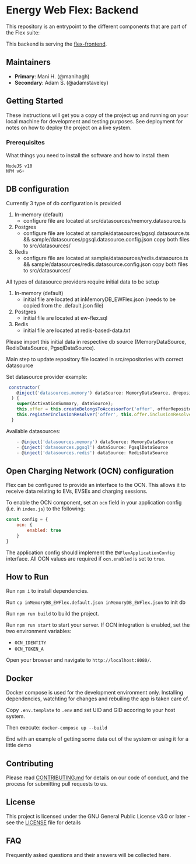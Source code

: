 # Energy Web Flex: Backend

<short about text>

This repository is an entrypoint to the different components that are part of the Flex suite:

This backend is serving the [flex-frontend](https://github.com/energywebfoundation/flex-frontend).

## Maintainers
- **Primary**: Mani H. (@manihagh)
- **Secondary**: Adam S. (@adamstaveley)

## Getting Started

These instructions will get you a copy of the project up and running on your local machine for development and testing purposes. See deployment for notes on how to deploy the project on a live system.

### Prerequisites

What things you need to install the software and how to install them

```
NodeJS v10
NPM v6+
```

## DB configuration

Currently 3 type of db configuration is provided
1. In-memory (default)
    - configure file are located at src/datasources/memory.datasource.ts
2. Postgres
    - configure file are located at sample/datasources/pgsql.datasource.ts && sample/datasources/pgsql.datasource.config.json
        copy both files to src/datasources/
3. Redis
    - configure file are located at sample/datasources/redis.datasource.ts && sample/datasources/redis.datasource.config.json
        copy both files to src/datasources/

All types of datasource providers require initial data to be setup
1. In-memory (default)
    - initial file are located at inMemoryDB_EWFlex.json (needs to be copied from the .default.json file)
2. Postgres
    - initial file are located at ew-flex.sql
3. Redis
    - initial file are located at redis-based-data.txt

Please import this initial data in respective db source (MemoryDataSource, RedisDataSource, PgsqlDataSource).

Main step to update repository file located in src/repositories with correct datasource 

Set datasource provider example:
```js
 constructor(
    @inject('datasources.memory') dataSource: MemoryDataSource, @repository.getter('OfferRepository') protected offerRepositoryGetter: Getter<OfferRepository>,
  ) {
    super(ActivationSummary, dataSource);
    this.offer = this.createBelongsToAccessorFor('offer', offerRepositoryGetter,);
    this.registerInclusionResolver('offer', this.offer.inclusionResolver);
  }
```

Available datasources:
```js
    - @inject('datasources.memory') dataSource: MemoryDataSource
    - @inject('datasources.pgsql') dataSource: PgsqlDataSource
    - @inject('datasources.redis') dataSource: RedisDataSource
```

## Open Charging Network (OCN) configuration

Flex can be configured to provide an interface to the OCN. This allows it to 
receive data relating to EVs, EVSEs and charging sessions.

To enable the OCN component, set an `ocn` field in your application config (i.e.
in `index.js`) to the following:
```js
const config = {
    ocn: {
        enabled: true
    }
}
```

The application config should implement the `EWFlexApplicationConfig` interface. 
All OCN values are required if `ocn.enabled` is set to `true`.

## How to Run

Run `npm i` to install dependencies.

Run `cp inMemoryDB_EWFlex.default.json inMemoryDB_EWFlex.json` to init db

Run `npm run build` to build the project.

Run `npm run start` to start your server. If OCN integration is enabled, set the 
two environment variables:

- `OCN_IDENTITY`
- `OCN_TOKEN_A`

Open your browser and navigate to  `http://localhost:8080/`.

## Docker

Docker compose is used for the development environment only. Installing dependencies, watchting for changes and rebuiling the app is taken care of.

Copy `.env.template` to `.env` and set UID and GID accoring to your host system.

Then execute: `docker-compose up --build`

End with an example of getting some data out of the system or using it for a little demo

## Contributing

Please read [CONTRIBUTING.md](https://gist.github.com/PurpleBooth/b24679402957c63ec426) for details on our code of conduct, and the process for submitting pull requests to us.

## License

This project is licensed under the GNU General Public License v3.0 or later - see the [LICENSE](LICENSE) file for details

## FAQ

Frequently asked questions and their answers will be collected here.
